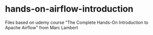# hands-on-airflow-introduction

Files based on udemy course "The Complete Hands-On Introduction to Apache Airflow" from Marc Lambert
